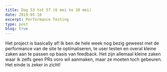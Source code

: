 ```yaml
---
title: Dag 53 tot 57 (6 mei to 10 mei)
date: 2019-05-10
excerpt: Performance Testing
type: post
blog: true
---
```


Het project is basically af! Ik ben de hele week nog bezig geweest met de performance van de site te optimaliseren, te user testen en overal kleine zaken aan te passen op basis van feedback. Het zijn allemaal kleine zaken waar ik zelfs geen PRs voro wil aanmaken, maar ze moeten toch gebeuren. Het einde is zeker in zicht!
